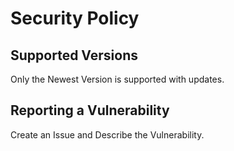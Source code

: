 # Security Policy

## Supported Versions

Only the Newest Version is supported with updates. 

## Reporting a Vulnerability
Create an Issue and Describe the Vulnerability.
